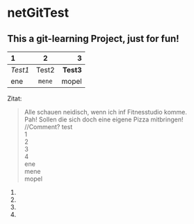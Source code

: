 # netGitTest

## This a git-learning Project, just for fun!

|1|2|3|
|:---|:---:|---:|
|_Test1_|Test2|**Test3**|
|ene|`mene`|mopel|

Zitat:
> Alle schauen neidisch, wenn ich inf Fitnesstudio komme.  
> Pah! Sollen die sich doch eine eigene Pizza mitbringen!  
//Comment?
test  
1  
2  
3  
4  
ene  
mene  
mopel  
1. 
2. 
3. 
4. 

